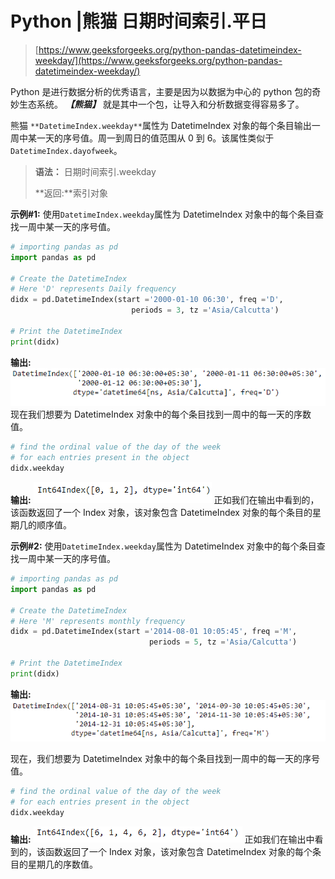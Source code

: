 # Python |熊猫 日期时间索引.平日

> [https://www.geeksforgeeks.org/python-pandas-datetimeindex-weekday/](https://www.geeksforgeeks.org/python-pandas-datetimeindex-weekday/)

Python 是进行数据分析的优秀语言，主要是因为以数据为中心的 python 包的奇妙生态系统。 ***【熊猫】*** 就是其中一个包，让导入和分析数据变得容易多了。

熊猫 `**DatetimeIndex.weekday**`属性为 DatetimeIndex 对象的每个条目输出一周中某一天的序号值。周一到周日的值范围从 0 到 6。该属性类似于`DatetimeIndex.dayofweek`。

> **语法：** 日期时间索引.weekday
> 
> **返回:**索引对象

**示例#1:** 使用`DatetimeIndex.weekday`属性为 DatetimeIndex 对象中的每个条目查找一周中某一天的序号值。

```py
# importing pandas as pd
import pandas as pd

# Create the DatetimeIndex
# Here 'D' represents Daily frequency
didx = pd.DatetimeIndex(start ='2000-01-10 06:30', freq ='D',
                           periods = 3, tz ='Asia/Calcutta')

# Print the DatetimeIndex
print(didx)
```

**输出:**
![](img/6a02ef51f8ccf8e7ac6e5d07670a48b9.png)
现在我们想要为 DatetimeIndex 对象中的每个条目找到一周中的每一天的序数值。

```py
# find the ordinal value of the day of the week 
# for each entries present in the object
didx.weekday
```

**输出:**
![](img/64a26de6880ef359f7e3c2506aa33363.png)
正如我们在输出中看到的，该函数返回了一个 Index 对象，该对象包含 DatetimeIndex 对象的每个条目的星期几的顺序值。

**示例#2:** 使用`DatetimeIndex.weekday`属性为 DatetimeIndex 对象中的每个条目查找一周中某一天的序号值。

```py
# importing pandas as pd
import pandas as pd

# Create the DatetimeIndex
# Here 'M' represents monthly frequency
didx = pd.DatetimeIndex(start ='2014-08-01 10:05:45', freq ='M',
                               periods = 5, tz ='Asia/Calcutta')

# Print the DatetimeIndex
print(didx)
```

**输出:**
![](img/7209b56d19803e90e9ddf2e50319c2e7.png)

现在，我们想要为 DatetimeIndex 对象中的每个条目找到一周中的每一天的序号值。

```py
# find the ordinal value of the day of the week
# for each entries present in the object
didx.weekday
```

**输出:**
![](img/197029054b17b8e59213b3924fe60baf.png)
正如我们在输出中看到的，该函数返回了一个 Index 对象，该对象包含 DatetimeIndex 对象的每个条目的星期几的序数值。
